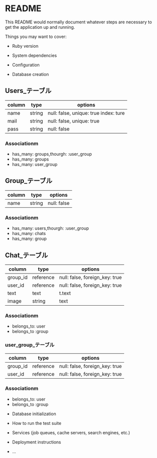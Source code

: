 # README

This README would normally document whatever steps are necessary to get the
application up and running.

Things you may want to cover:

* Ruby version

* System dependencies

* Configuration

* Database creation
## Users_テーブル
|column|type|options|
|------|----|-------|
|name|string|null: false, unique: true index: ture|
|mail|string|null: false, unique: true|
|pass|string|null: false|

### Associationm
- has_many: groups,thourgh: :user_group
- has_many: groups
- has_many: user_group


## Group_テーブル
|column|type|options|
|------|----|-------|
|name|string|null: false|



### Associationm
- has_many: users,thourgh: :user_group
- has_many: chats
- has_many: group


## Chat_テーブル
|column|type|options|
|------|----|-------|
|group_id|reference|null: false, foreign_key: true|
|user_id|reference|null: false, foreign_key: true|
|text|text|t.text|
|image|string|text|

### Associationm
- belongs_to: user
- belongs_to :group

### user_group_テーブル
|column|type|options|
|------|----|-------|
|group_id|reference|null: false, foreign_key: true|
|user_id|reference|null: false, foreign_key: true|

### Associationm
- belongs_to: user
- belongs_to :group

* Database initialization

* How to run the test suite

* Services (job queues, cache servers, search engines, etc.)

* Deployment instructions

* ...
